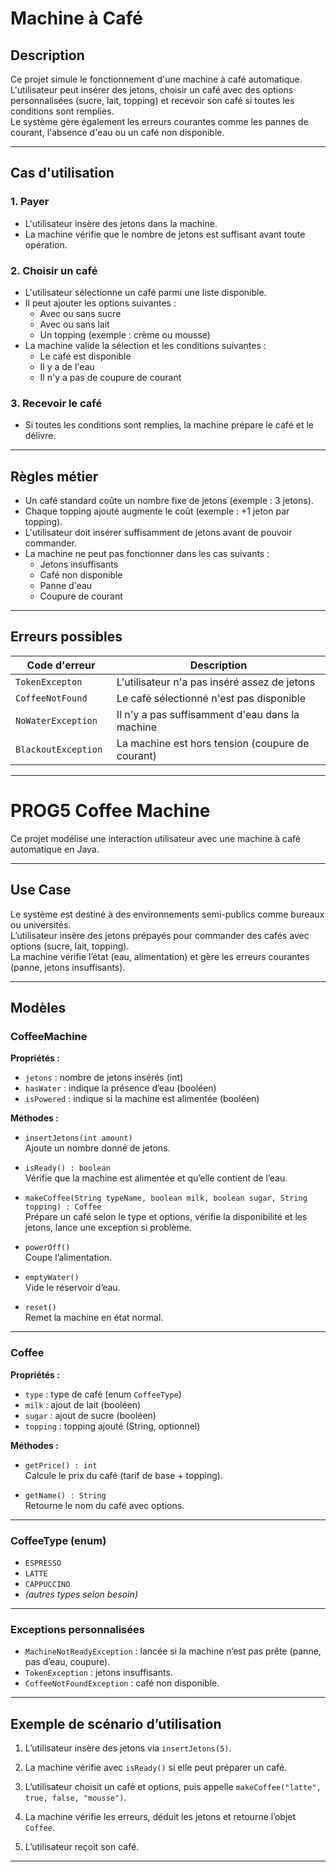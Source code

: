 # Machine à Café

## Description

Ce projet simule le fonctionnement d'une machine à café automatique.  
L'utilisateur peut insérer des jetons, choisir un café avec des options personnalisées (sucre, lait, topping) et recevoir son café si toutes les conditions sont remplies.  
Le système gère également les erreurs courantes comme les pannes de courant, l'absence d'eau ou un café non disponible.

---

## Cas d'utilisation

### 1. Payer

- L'utilisateur insère des jetons dans la machine.
- La machine vérifie que le nombre de jetons est suffisant avant toute opération.

### 2. Choisir un café

- L'utilisateur sélectionne un café parmi une liste disponible.
- Il peut ajouter les options suivantes :
    - Avec ou sans sucre
    - Avec ou sans lait
    - Un topping (exemple : crème ou mousse)
- La machine valide la sélection et les conditions suivantes :
    - Le café est disponible
    - Il y a de l'eau
    - Il n'y a pas de coupure de courant

### 3. Recevoir le café

- Si toutes les conditions sont remplies, la machine prépare le café et le délivre.

---

## Règles métier

- Un café standard coûte un nombre fixe de jetons (exemple : 3 jetons).
- Chaque topping ajouté augmente le coût (exemple : +1 jeton par topping).
- L'utilisateur doit insérer suffisamment de jetons avant de pouvoir commander.
- La machine ne peut pas fonctionner dans les cas suivants :
    - Jetons insuffisants
    - Café non disponible
    - Panne d'eau
    - Coupure de courant

---

## Erreurs possibles

| Code d'erreur        | Description                                      |
|----------------------|--------------------------------------------------|
| `TokenExcepton `     | L'utilisateur n'a pas inséré assez de jetons     |
| `CoffeeNotFound `    | Le café sélectionné n'est pas disponible         |
| `NoWaterException `  | Il n'y a pas suffisamment d'eau dans la machine  |
| `BlackoutException ` | La machine est hors tension (coupure de courant) |

---
# PROG5 Coffee Machine

Ce projet modélise une interaction utilisateur avec une machine à café automatique en Java.

---

## Use Case

Le système est destiné à des environnements semi-publics comme bureaux ou universités.  
L’utilisateur insère des jetons prépayés pour commander des cafés avec options (sucre, lait, topping).  
La machine vérifie l’état (eau, alimentation) et gère les erreurs courantes (panne, jetons insuffisants).

---

## Modèles

### CoffeeMachine

**Propriétés :**

- `jetons` : nombre de jetons insérés (int)
- `hasWater` : indique la présence d’eau (booléen)
- `isPowered` : indique si la machine est alimentée (booléen)

**Méthodes :**

- `insertJetons(int amount)`  
  Ajoute un nombre donné de jetons.

- `isReady() : boolean`  
  Vérifie que la machine est alimentée et qu’elle contient de l’eau.

- `makeCoffee(String typeName, boolean milk, boolean sugar, String topping) : Coffee`  
  Prépare un café selon le type et options, vérifie la disponibilité et les jetons, lance une exception si problème.

- `powerOff()`  
  Coupe l’alimentation.

- `emptyWater()`  
  Vide le réservoir d’eau.

- `reset()`  
  Remet la machine en état normal.

---

### Coffee

**Propriétés :**

- `type` : type de café (enum `CoffeeType`)
- `milk` : ajout de lait (booléen)
- `sugar` : ajout de sucre (booléen)
- `topping` : topping ajouté (String, optionnel)

**Méthodes :**

- `getPrice() : int`  
  Calcule le prix du café (tarif de base + topping).

- `getName() : String`  
  Retourne le nom du café avec options.

---

### CoffeeType (enum)

- `ESPRESSO`
- `LATTE`
- `CAPPUCCINO`
- *(autres types selon besoin)*

---

### Exceptions personnalisées

- `MachineNotReadyException` : lancée si la machine n’est pas prête (panne, pas d’eau, coupure).
- `TokenException` : jetons insuffisants.
- `CoffeeNotFoundException` : café non disponible.

---

## Exemple de scénario d’utilisation

1. L’utilisateur insère des jetons via `insertJetons(5)`.

2. La machine vérifie avec `isReady()` si elle peut préparer un café.

3. L’utilisateur choisit un café et options, puis appelle `makeCoffee("latte", true, false, "mousse")`.

4. La machine vérifie les erreurs, déduit les jetons et retourne l’objet `Coffee`.

5. L’utilisateur reçoit son café.

---


